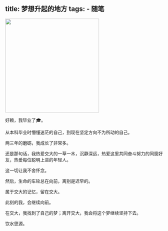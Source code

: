 title: 梦想升起的地方
tags: 
	- 随笔
---

<img src="https://wingjay.com/img/dream_flies/dream.jpg" width="300">

好赖，我毕业了🎓。

从本科毕业时懵懂迷茫的自己，到现在坚定方向不为所动的自己。

两三年的磨砺，我成长了非常多。

<!-- more -->

还是那句话，我热爱交大的一草一木，沉静深远，热爱这里共同奋斗努力的同窗好友，热爱每位聪明上进的年轻人。

这一切让我不舍怀念。

然后，生命的车轮总在向前，离别是迟早的。

属于交大的记忆，留在交大。

此刻的我，会继续向前。

在交大，我找到了自己的梦；离开交大，我会将这个梦继续坚持下去。

饮水思源。